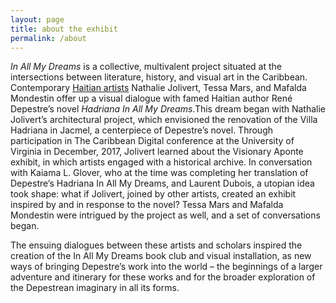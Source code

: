 ```yaml
---
layout: page
title: about the exhibit
permalink: /about
---
```

<div id="column-b"><p><em>In All My Dreams</em> is a collective, multivalent project situated at the intersections between literature, history, and visual art in the Caribbean. Contemporary <a href="/artists">Haitian artists</a> Nathalie Jolivert, Tessa Mars, and Mafalda Mondestin offer up a visual dialogue with famed Haitian author René Depestre’s novel <em>Hadriana In All My Dreams</em>.This dream began with Nathalie Jolivert’s  architectural project, which envisioned the renovation of the Villa Hadriana in Jacmel, a centerpiece of Depestre’s novel. Through participation in The Caribbean Digital conference at the University of Virginia in December, 2017, Jolivert learned about the Visionary Aponte exhibit, in which artists engaged with a historical archive. In conversation with Kaiama L. Glover, who at the time was completing her translation of Depestre’s Hadriana In All My Dreams, and Laurent Dubois, a utopian idea took shape: what if Jolivert, joined by other artists, created an exhibit inspired by and in response to the novel? Tessa Mars and Mafalda Mondestin were intrigued by the project as well, and a set of conversations began. <br>

The ensuing dialogues between these artists and scholars inspired the creation of the In All My Dreams book club and visual installation, as new ways of bringing Depestre’s work into the world – the beginnings of a larger adventure and itinerary for these works and for the broader exploration of the Depestrean imaginary in all its forms. </p> </div>

